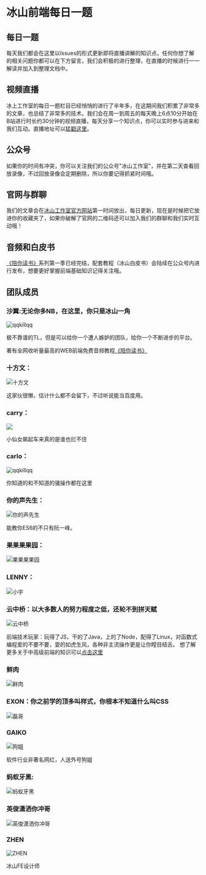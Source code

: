 # 冰山前端每日一题

## 每日一题
 每天我们都会在这里以Issues的形式更新即将直播讲解的知识点，任何你想了解的相关问题你都可以在下方留言，我们会积极的进行整理，在直播的时候进行一一解读并加入到整理文档中。



## 视频直播
冰上工作室的每日一题栏目已经悄悄的进行了半年多，在这期间我们积累了非常多的文章，也总结了非常多的技术。我们会在周一到周五的每天晚上6点10分开始在B站进行时长约30分钟的视频直播，每天分享一个知识点，你可以实时参与进来和我们互动。直播地址可以[猛戳这里](http://live.bilibili.com/21384503)。

## 公众号
如果你的时间有冲突，你可以关注我们的公众号"冰山工作室"，并在第二天查看回放录像，不过回放录像会定期删除，所以你要记得抓紧时间哦。

## 官网与群聊
我们的文章会在[冰山工作室官方网站](http://www.bingshangroup.com)第一时间放出，每日更新，现在是时候把它放进你的收藏夹了，如果你破解了官网的二维码还可以加入我们的群聊和我们实时互动哦！

## 音频和白皮书
[《陪你读书》](https://www.ximalaya.com/jiaoyu/3740790/)系列第一季已经完结，配套教程（冰山白皮书）会陆续在公众号内进行发布，想要更好掌握前端基础知识记得关注哦。

## 团队成员
### 沙翼:无论你多NB，在这里，你只是冰山一角
![qqkillqq](https://github.com/tgoufe/curriculum/blob/master/image/IMG_1070.JPG)

极不靠谱的TL，但是可以给你一个遭人嫉妒的团队，给你一个不断进步的平台。

著有全网收听量最高的WEB前端免费音频教程[《陪你读书》](https://www.ximalaya.com/jiaoyu/3740790/)
### 十方文：
![十方文](https://github.com/tgoufe/curriculum/blob/master/image/IMG_1067.JPG)

这家伙很懒，估计什么都不会留下，不过听说能当百度用。
### carry：
![](https://tva1.sinaimg.cn/large/006y8mN6ly1g6r934nzqpj30rs0rsmzu.jpg)

小仙女飙起车来真的是谁也拦不住
### carlo：
![qqkillqq](https://github.com/tgoufe/curriculum/blob/master/image/IMG_1073.JPG)

你知道的和不知道的骚操作都在这里
### 你的声先生：
![你的声先生](https://github.com/tgoufe/curriculum/blob/master/image/IMG_1071.JPG)

能教你ES6的不只有阮一峰。
### 果果果果园：
![果果果果园](https://github.com/tgoufe/curriculum/blob/master/image/IMG_1069.JPG)
### LENNY：
![小宇](https://github.com/tgoufe/curriculum/blob/master/image/IMG_1105.JPG)
### 云中桥：以大多数人的努力程度之低，还轮不到拼天赋
![云中桥](https://github.com/tgoufe/curriculum/blob/master/image/IMG_1068.JPG)

前端技术玩家：玩得了JS，干的了Java，上的了Node，配得了Linux，对函数式编程爱的不要不要，耍的如虎生风，各种非主流操作更是让你瞠目结舌。
想了解更多关于中高级前端的知识可以[点击这里](./cqf)
### 鲜肉
![鲜肉](https://github.com/tgoufe/curriculum/blob/master/image/IMG_1066.JPG)
### EXON：你之前学的顶多叫样式，你根本不知道什么叫CSS
![磊哥](https://github.com/tgoufe/curriculum/blob/master/image/IMG_1072.JPG)

### GAIKO
![狗姐](https://github.com/tgoufe/curriculum/blob/master/image/IMG_1106.JPG)

软件行业非著名网红，人送外号狗姐
### 蚂蚁牙黑:
![蚂蚁牙黑](https://github.com/tgoufe/curriculum/blob/master/image/IMG_1107.JPG)
### 英俊潇洒你冲哥
![英俊潇洒你冲哥](https://github.com/tgoufe/curriculum/blob/master/image/IMG_1104.JPG)
### ZHEN
![ZHEN](https://github.com/tgoufe/curriculum/blob/master/image/IMG_1108.JPG)

冰山FE设计师


